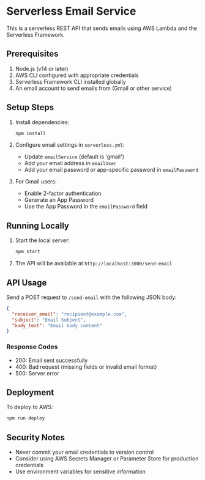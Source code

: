 # Serverless Email Service

This is a serverless REST API that sends emails using AWS Lambda and the Serverless Framework.

## Prerequisites

1. Node.js (v14 or later)
2. AWS CLI configured with appropriate credentials
3. Serverless Framework CLI installed globally
4. An email account to send emails from (Gmail or other service)

## Setup Steps

1. Install dependencies:
   ```bash
   npm install
   ```

2. Configure email settings in `serverless.yml`:
   - Update `emailService` (default is 'gmail')
   - Add your email address in `emailUser`
   - Add your email password or app-specific password in `emailPassword`

3. For Gmail users:
   - Enable 2-factor authentication
   - Generate an App Password
   - Use the App Password in the `emailPassword` field

## Running Locally

1. Start the local server:
   ```bash
   npm start
   ```

2. The API will be available at `http://localhost:3000/send-email`

## API Usage

Send a POST request to `/send-email` with the following JSON body:

```json
{
  "receiver_email": "recipient@example.com",
  "subject": "Email Subject",
  "body_text": "Email body content"
}
```

### Response Codes

- 200: Email sent successfully
- 400: Bad request (missing fields or invalid email format)
- 500: Server error

## Deployment

To deploy to AWS:

```bash
npm run deploy
```

## Security Notes

- Never commit your email credentials to version control
- Consider using AWS Secrets Manager or Parameter Store for production credentials
- Use environment variables for sensitive information 